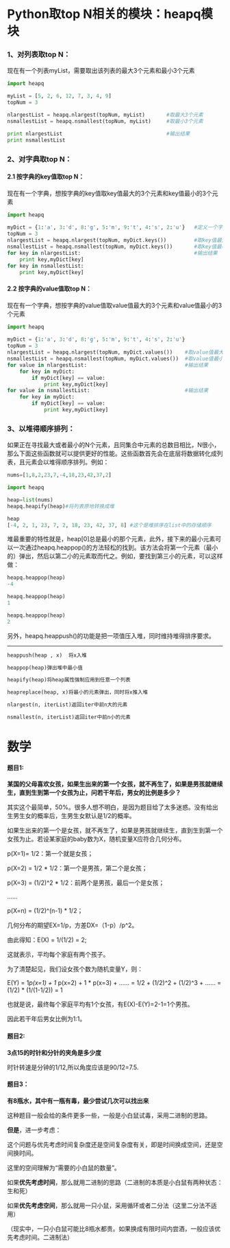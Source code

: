 # Python取top N相关的模块：heapq模块

### 1、对列表取top N：

现在有一个列表myList，需要取出该列表的最大3个元素和最小3个元素

```python
import heapq

myList = [5, 2, 6, 12, 7, 3, 4, 9]
topNum = 3 

nlargestList = heapq.nlargest(topNum, myList)       #取最大3个元素
nsmallestList = heapq.nsmallest(topNum, myList)     #取最小3个元素

print nlargestList                                  #输出结果
print nsmallestList
```



### 2、对字典取top N：

#### 2.1 按字典的key值取top N：

现在有一个字典，想按字典的key值取key值最大的3个元素和key值最小的3个元素

```Python
import heapq
 
myDict = {1:'a', 3:'d', 8:'g', 5:'m', 9:'t', 4:'s', 2:'u'}   #定义一个字典
topNum = 3
nlargestList = heapq.nlargest(topNum, myDict.keys())         #取key值最大的3个元素
nsmallestList = heapq.nsmallest(topNum, myDict.keys())       #取key值最小的3个元素
for key in nlargestList:                                     #输出结果
    print key,myDict[key]
for key in nsmallestList:
    print key,myDict[key]

```

#### 2.2 按字典的value值取top N：

现在有一个字典，想按字典的value值取value值最大的3个元素和value值最小的3个元素

```python
import heapq
 
myDict = {1:'a', 3:'d', 8:'g', 5:'m', 9:'t', 4:'s', 2:'u'}
topNum = 3
nlargestList = heapq.nlargest(topNum, myDict.values())    #取value值最大的3个元素，注意与上一程序区别
nsmallestList = heapq.nsmallest(topNum, myDict.values())  #取value值最小的3个元素，注意与上一程序区别
for value in nlargestList:                                #输出结果
    for key in myDict:
        if myDict[key] == value:
            print key,myDict[key]
for value in nsmallestList:                               #输出结果
    for key in myDict:
        if myDict[key] == value:
            print key,myDict[key]

```





### 3、以堆得顺序排列：

如果正在寻找最大或者最小的N个元素，且同集合中元素的总数目相比，N很小，那么下面这些函数就可以提供更好的性能。这些函数首先会在底层将数据转化成列表，且元素会以堆得顺序排列。例如：

```python
nums=[1,8,2,23,7,-4,18,23,42,37,2]

import heapq

heap=list(nums)
heapq.heapify(heap)#将列表原地转换成堆

heap
[-4, 2, 1, 23, 7, 2, 18, 23, 42, 37, 8] #这个是堆排序在list中的存储顺序
```

堆最重要的特性就是，heap[0]总是最小的那个元素，此外，接下来的最小元素可以一次通过heapq.heappop()的方法轻松的找到。该方法会将第一个元素（最小的）弹出，然后以第二小的元素取而代之。例如，要找到第三小的元素，可以这样做：

```python
heapq.heappop(heap)
-4

heapq.heappop(heap)
1

heapq.heappop(heap)
2
```

另外，heapq.heappush()的功能是把一项值压入堆，同时维持堆得排序要求。

---------------------


```python
heappush(heap , x)  将x入堆

heappop(heap)弹出堆中最小值

heapify(heap)将heap属性强制应用到任意一个列表

heapreplace(heap, x)将最小的元素弹出，同时将x推入堆

nlargest(n, iterList)返回iter中前n大的元素

nsmallest(n, iterList)返回iter中前n小的元素

```



# 数学

#### 题目1:

**某国的父母喜欢女孩，如果生出来的第一个女孩，就不再生了，如果是男孩就继续生，直到生到第一个女孩为止，问若干年后，男女的比例是多少？**

其实这个最简单，50%。很多人想不明白，是因为题目给了太多迷惑。没有给出生男生女的概率后，生男生女默认是1/2的概率。

如果生出来的第一个是女孩，就不再生了，如果是男孩就继续生，直到生到第一个女孩为止。若设某家庭的baby数为X，随机变量X应符合几何分布。

p(X=1)= 1/2：第一个就是女孩；

p(X=2) = 1/2 * 1/2：第一个是男孩，第二个是女孩；

p(X=3) = (1/2)^2 * 1/2：前两个是男孩，最后一个是女孩；

……

p(X=n) = (1/2)^(n-1) * 1/2；

几何分布的期望EX=1/p，方差DX=（1-p）/p^2。

由此得知：E(X) = 1/(1/2) = 2;

这就表示，平均每个家庭有两个孩子。

为了清楚起见，我们设女孩个数为随机变量Y，则：

E(Y) = 1*p(x=1) + 1* p(x=2) + 1 * p(x=3) + …… = 1/2 + (1/2)^2 + (1/2)^3 + …… = (1/2) * (1/(1-1/2)) = 1

也就是说，最终每个家庭平均有1个女孩，有E(X)-E(Y)=2-1=1个男孩。

因此若干年后男女比例为1:1。

#### 题目2:

**3点15的时针和分针的夹角是多少度**

时针转速是分钟的1/12,所以角度应该是90/12=7.5.

#### 题目3：

 **有8瓶水，其中有一瓶有毒，最少尝试几次可以找出来**

这种题目一般会给的条件更多一些，一般是小白鼠试毒，采用二进制的思路。

**但是**，进一步考虑：

这个问题与优先考虑时间复杂度还是空间复杂度有关，即是时间换成空间，还是空间换时间。

这里的空间理解为“需要的小白鼠的数量”。

如果**优先考虑时间**，那么就用二进制的思路（二进制的本质是小白鼠有两种状态：生和死）

如果**优先考虑空间**，那么就用一只小鼠，采用循环或者二分法（这里二分法不适用）

（现实中，一只小白鼠可能比8瓶水都贵。如果换成有限时间内尝酒，一般应该优先考虑时间。二进制法）

